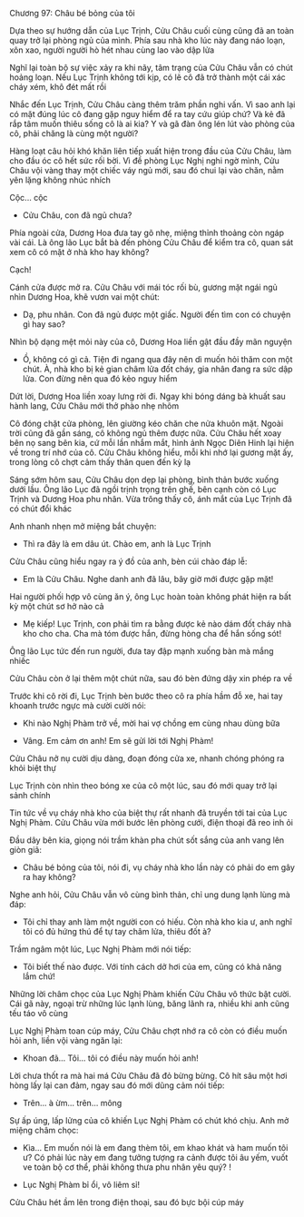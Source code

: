 




Chương 97: Châu bé bỏng của tôi

Dựa theo sự hướng dẫn của Lục Trịnh, Cửu Châu cuối cùng cũng đã an toàn quay trở lại phòng ngủ của mình. Phía sau nhà kho lúc này đang náo loạn, xôn xao, người người hò hét nhau cùng lao vào dập lửa

Nghĩ lại toàn bộ sự việc xảy ra khi nãy, tâm trạng của Cửu Châu vẫn có chút hoảng loạn. Nếu Lục Trịnh không tới kịp, có lẽ cô đã trở thành một cái xác cháy xém, khô đét mất rồi

Nhắc đến Lục Trịnh, Cửu Châu càng thêm trăm phần nghi vấn. Vì sao anh lại có mặt đúng lúc cô đang gặp nguy hiểm để ra tay cứu giúp chứ? Và kẻ đã rắp tâm muốn thiêu sống cô là ai kia? Y và gã đàn ông lén lút vào phòng của cô, phải chăng là cùng một người?

Hàng loạt câu hỏi khó khăn liên tiếp xuất hiện trong đầu của Cửu Châu, làm cho đầu óc cô hết sức rối bời. Vì đề phòng Lục Nghị nghi ngờ mình, Cửu Châu vội vàng thay một chiếc váy ngủ mới, sau đó chui lại vào chăn, nằm yên lặng không nhúc nhích

Cộc... cộc

- Cửu Châu, con đã ngủ chưa?

Phía ngoài cửa, Dương Hoa đưa tay gõ nhẹ, miệng thỉnh thoảng còn ngáp vài cái. Là ông lão Lục bắt bà đến phòng Cửu Châu để kiểm tra cô, quan sát xem cô có mặt ở nhà kho hay không?

Cạch!

Cánh cửa được mở ra. Cửu Châu với mái tóc rối bù, gương mặt ngái ngủ nhìn Dương Hoa, khẽ vươn vai một chút:


- Dạ, phu nhân. Con đã ngủ được một giấc. Người đến tìm con có chuyện gì hay sao?

Nhìn bộ dạng mệt mỏi này của cô, Dương Hoa liền gật đầu đầy mãn nguyện

- Ồ, không có gì cả. Tiện đi ngang qua đây nên dì muốn hỏi thăm con một chút. À, nhà kho bị kẻ gian châm lửa đốt cháy, gia nhân đang ra sức dập lửa. Con đừng nên qua đó kẻo nguy hiểm

Dứt lời, Dương Hoa liền xoay lưng rời đi. Ngay khi bóng dáng bà khuất sau hành lang, Cửu Châu mới thở phào nhẹ nhõm

Cô đóng chặt cửa phòng, lên giường kéo chăn che nửa khuôn mặt. Ngoài trời cũng đã gần sáng, cô không ngủ thêm được nữa. Cửu Châu hết xoay bên nọ sang bên kia, cứ mỗi lần nhắm mắt, hình ảnh Ngọc Diên Hinh lại hiện về trong trí nhớ của cô. Cửu Châu không hiểu, mỗi khi nhớ lại gương mặt ấy, trong lòng cô chợt cảm thấy thân quen đến kỳ lạ

Sáng sớm hôm sau, Cửu Châu dọn dẹp lại phòng, bình thản bước xuống dưới lầu. Ông lão Lục đã ngồi trịnh trọng trên ghế, bên cạnh còn có Lục Trịnh và Dương Hoa phu nhân. Vừa trông thấy cô, ánh mắt của Lục Trịnh đã có chút đổi khác

Anh nhanh nhẹn mở miệng bắt chuyện:

- Thì ra đây là em dâu út. Chào em, anh là Lục Trịnh

Cửu Châu cũng hiểu ngay ra ý đồ của anh, bèn cúi chào đáp lễ:

- Em là Cửu Châu. Nghe danh anh đã lâu, bây giờ mới được gặp mặt!

Hai người phối hợp vô cùng ăn ý, ông Lục hoàn toàn không phát hiện ra bất kỳ một chút sơ hở nào cả

- Mẹ kiếp! Lục Trịnh, con phải tìm ra bằng được kẻ nào dám đốt cháy nhà kho cho cha. Cha mà tóm được hắn, đừng hòng cha để hắn sống sót!

Ông lão Lục tức đến run người, đưa tay đập mạnh xuống bàn mà mắng nhiếc


Cửu Châu còn ở lại thêm một chút nữa, sau đó bèn đứng dậy xin phép ra về

Trước khi cô rời đi, Lục Trịnh bèn bước theo cô ra phía hầm đỗ xe, hai tay khoanh trước ngực mà cười cười nói:

- Khi nào Nghị Phàm trở về, mời hai vợ chồng em cùng nhau dùng bữa

- Vâng. Em cảm ơn anh! Em sẽ gửi lời tới Nghị Phàm!

Cửu Châu nở nụ cười dịu dàng, đoạn đóng cửa xe, nhanh chóng phóng ra khỏi biệt thự

Lục Trịnh còn nhìn theo bóng xe của cô một lúc, sau đó mới quay trở lại sảnh chính

Tin tức về vụ cháy nhà kho của biệt thự rất nhanh đã truyền tới tai của Lục Nghị Phàm. Cửu Châu vừa mới bước lên phòng cưới, điện thoại đã reo inh ỏi

Đầu dây bên kia, giọng nói trầm khàn pha chút sốt sắng của anh vang lên giòn giã:

- Châu bé bỏng của tôi, nói đi, vụ cháy nhà kho lần này có phải do em gây ra hay không?

Nghe anh hỏi, Cửu Châu vẫn vô cùng bình thản, chỉ ung dung lạnh lùng mà đáp:

- Tôi chỉ thay anh làm một người con có hiếu. Còn nhà kho kia ư, anh nghĩ tôi có đủ hứng thú để tự tay châm lửa, thiêu đốt à?

Trầm ngâm một lúc, Lục Nghị Phàm mới nói tiếp:

- Tôi biết thế nào được. Với tính cách dở hơi của em, cũng có khả năng lắm chứ!

Những lời châm chọc của Lục Nghị Phàm khiến Cửu Châu vô thức bật cười. Cái gã này, ngoại trừ những lúc lạnh lùng, băng lãnh ra, nhiều khi anh cũng tếu táo vô cùng

Lục Nghị Phàm toan cúp máy, Cửu Châu chợt nhớ ra cô còn có điều muốn hỏi anh, liền vội vàng ngăn lại:

- Khoan đã... Tôi... tôi có điều này muốn hỏi anh!

Lời chưa thốt ra mà hai má Cửu Châu đã đỏ bừng bừng. Cô hít sâu một hơi hòng lấy lại can đảm, ngay sau đó mới dũng cảm nói tiếp:

- Trên... à ừm... trên... mông

Sự ấp úng, lấp lửng của cô khiến Lục Nghị Phàm có chút khó chịu. Anh mở miệng châm chọc:

- Kìa... Em muốn nói là em đang thèm tôi, em khao khát và ham muốn tôi ư? Có phải lúc này em đang tưởng tượng ra cảnh được tôi âu yếm, vuốt ve toàn bộ cơ thể, phải không thưa phu nhân yêu quý? !

- Lục Nghị Phàm bỉ ổi, vô liêm sỉ!

Cửu Châu hét ầm lên trong điện thoại, sau đó bực bội cúp máy




